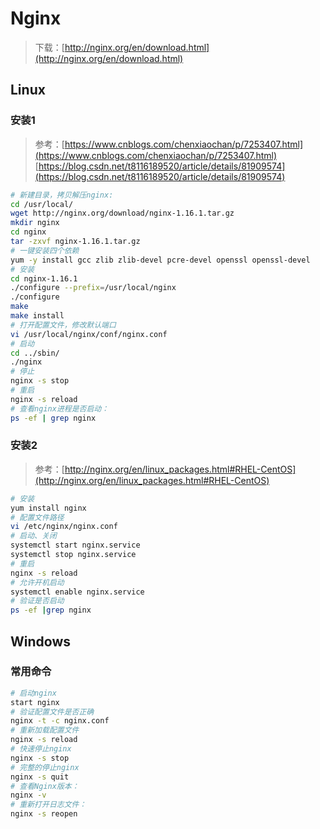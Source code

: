 # Nginx

>下载：[http://nginx.org/en/download.html](http://nginx.org/en/download.html)

## Linux

### 安装1

>参考：[https://www.cnblogs.com/chenxiaochan/p/7253407.html](https://www.cnblogs.com/chenxiaochan/p/7253407.html)
[https://blog.csdn.net/t8116189520/article/details/81909574](https://blog.csdn.net/t8116189520/article/details/81909574)

```sh
# 新建目录，拷贝解压nginx:
cd /usr/local/
wget http://nginx.org/download/nginx-1.16.1.tar.gz
mkdir nginx
cd nginx
tar -zxvf nginx-1.16.1.tar.gz
# 一键安装四个依赖
yum -y install gcc zlib zlib-devel pcre-devel openssl openssl-devel
# 安装
cd nginx-1.16.1
./configure --prefix=/usr/local/nginx
./configure
make
make install
# 打开配置文件，修改默认端口
vi /usr/local/nginx/conf/nginx.conf
# 启动
cd ../sbin/
./nginx
# 停止
nginx -s stop
# 重启
nginx -s reload
# 查看nginx进程是否启动：
ps -ef | grep nginx
```

### 安装2

>参考：[http://nginx.org/en/linux_packages.html#RHEL-CentOS](http://nginx.org/en/linux_packages.html#RHEL-CentOS)

```sh
# 安装
yum install nginx
# 配置文件路径
vi /etc/nginx/nginx.conf
# 启动、关闭
systemctl start nginx.service
systemctl stop nginx.service
# 重启
nginx -s reload
# 允许开机启动
systemctl enable nginx.service
# 验证是否启动
ps -ef |grep nginx
```

## Windows

### 常用命令
```sh
# 启动nginx
start nginx
# 验证配置文件是否正确
nginx -t -c nginx.conf
# 重新加载配置文件
nginx -s reload
# 快速停止nginx
nginx -s stop
# 完整的停止nginx
nginx -s quit
# 查看Nginx版本：
nginx -v
# 重新打开日志文件：
nginx -s reopen
```